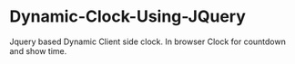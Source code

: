 # Dynamic-Clock-Using-JQuery
Jquery based Dynamic Client side clock.
In browser Clock for countdown and show time.
